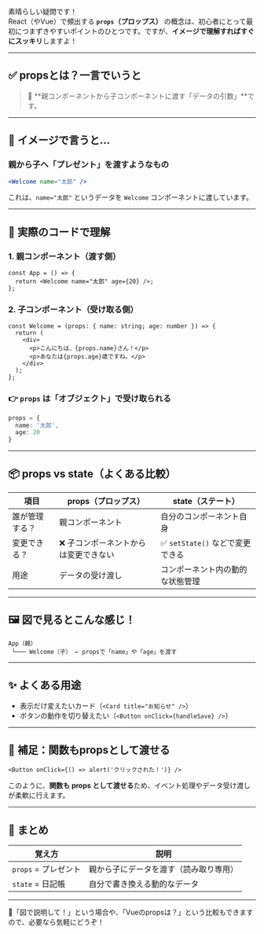 素晴らしい疑問です！  
React（やVue）で頻出する **`props`（プロップス）** の概念は、初心者にとって最初につまずきやすいポイントのひとつです。ですが、**イメージで理解すればすぐにスッキリ**しますよ！

---

## ✅ propsとは？一言でいうと

> 🔹 **親コンポーネントから子コンポーネントに渡す「データの引数」**です。

---

## 🎁 イメージで言うと…

### 親から子へ「プレゼント」を渡すようなもの

```jsx
<Welcome name="太郎" />
```

これは、`name="太郎"` というデータを `Welcome` コンポーネントに渡しています。

---

## 🔧 実際のコードで理解

### 1. 親コンポーネント（渡す側）

```tsx
const App = () => {
  return <Welcome name="太郎" age={20} />;
};
```

### 2. 子コンポーネント（受け取る側）

```tsx
const Welcome = (props: { name: string; age: number }) => {
  return (
    <div>
      <p>こんにちは、{props.name}さん！</p>
      <p>あなたは{props.age}歳ですね。</p>
    </div>
  );
};
```

### 👉 `props` は「オブジェクト」で受け取られる

```ts
props = {
  name: '太郎',
  age: 20
}
```

---

## 📦 props vs state（よくある比較）

| 項目           | props（プロップス）                      | state（ステート）                 |
|----------------|-------------------------------------------|-----------------------------------|
| 誰が管理する？ | 親コンポーネント                         | 自分のコンポーネント自身          |
| 変更できる？   | ❌ 子コンポーネントからは変更できない     | ✅ `setState()` などで変更できる   |
| 用途           | データの受け渡し                         | コンポーネント内の動的な状態管理   |

---

## 🖼 図で見るとこんな感じ！

```
App（親）
 └─── Welcome（子） ← propsで「name」や「age」を渡す
```

---

## ✨ よくある用途

- 表示だけ変えたいカード（`<Card title="お知らせ" />`）
- ボタンの動作を切り替えたい（`<Button onClick={handleSave} />`）

---

## 🔁 補足：関数もpropsとして渡せる

```tsx
<Button onClick={() => alert('クリックされた！')} />
```

このように、**関数も props として渡せる**ため、イベント処理やデータ受け渡しが柔軟に行えます。

---

## 💬 まとめ

| 覚え方                  | 説明 |
|--------------------------|------|
| `props` = プレゼント     | 親から子にデータを渡す（読み取り専用） |
| `state` = 日記帳         | 自分で書き換える動的なデータ |

---

🧩「図で説明して！」という場合や、「Vueのpropsは？」という比較もできますので、必要なら気軽にどうぞ！